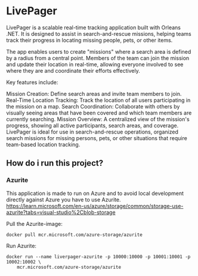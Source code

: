# LivePager

LivePager is a scalable real-time tracking application built with Orleans .NET. It is designed to assist in search-and-rescue missions, helping teams track their progress in locating missing people, pets, or other items.

The app enables users to create "missions" where a search area is defined by a radius from a central point. Members of the team can join the mission and update their location in real-time, allowing everyone involved to see where they are and coordinate their efforts effectively.

Key features include:

Mission Creation: Define search areas and invite team members to join.
Real-Time Location Tracking: Track the location of all users participating in the mission on a map.
Search Coordination: Collaborate with others by visually seeing areas that have been covered and which team members are currently searching.
Mission Overview: A centralized view of the mission's progress, showing all active participants, search areas, and coverage.
LivePager is ideal for use in search-and-rescue operations, organized search missions for missing persons, pets, or other situations that require team-based location tracking.

## How do i run this project?

### Azurite
This application is made to run on Azure and to avoid local development directly against Azure you have to use Azurite.
https://learn.microsoft.com/en-us/azure/storage/common/storage-use-azurite?tabs=visual-studio%2Cblob-storage

Pull the Azurite-image:
```
docker pull mcr.microsoft.com/azure-storage/azurite
```

Run Azurite:
```
docker run --name liverpager-azurite -p 10000:10000 -p 10001:10001 -p 10002:10002 \
    mcr.microsoft.com/azure-storage/azurite
```